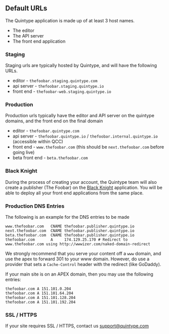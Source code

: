 ## Default URLs

The Quintype application is made up of at least 3 host names.

* The editor
* The API server
* The front end application

### Staging

Staging urls are typically hosted by Quintype, and will have the following URLs.

* editor - `thefoobar.staging.quintype.com`
* api server - `thefoobar.staging.quintype.io`
* front end - `thefoobar-web.staging.quintype.io`

### Production

Production urls typically have the editor and API server on the quintype domains, and the front end on the final domain

* editor - `thefoobar.quintype.com`
* api server - `thefoobar.quintype.io` / `thefoobar.internal.quintype.io` (accessible within QCC)
* front end - `www.thefoobar.com` (this should be `next.thefoobar.com` before going live)
* beta front end - `beta.thefoobar.com`

### Black Knight

During the process of creating your account, the Quintype team will also create a publisher (The Foobar) on the [Black Knight](./black-knight) application. You will be able to deploy all your front end applications from the same place.

### Production DNS Entries

The following is an example for the DNS entries to be made

```dns
www.thefoobar.com   CNAME thefoobar.publisher.quintype.io
next.thefoobar.com  CNAME thefoobar.publisher.quintype.io
beta.thefoobar.com  CNAME thefoobar.publisher.quintype.io
thefoobar.com       A     174.129.25.170 # Redirect to www.thefoobar.com using http://wwwizer.com/naked-domain-redirect
```

We strongly recommend that you serve your content off a `www` domain, and use the apex to forward 301 to your www domain. However, do use a provider that sets a `Cache-Control` header with the redirect (like GoDaddy).

If your main site is on an APEX domain, then you may use the following entries:

```dns
thefoobar.com A 151.101.0.204
thefoobar.com A 151.101.64.204
thefoobar.com A 151.101.128.204
thefoobar.com A 151.101.192.204
```

### SSL / HTTPS

If your site requires SSL / HTTPS, contact us support@quintype.com
